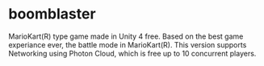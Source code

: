 boomblaster
===========

MarioKart(R) type game made in Unity 4 free. Based on the best game experiance ever, the battle mode in MarioKart(R). This version supports Networking using Photon Cloud, which is free up to 10 concurrent players.


